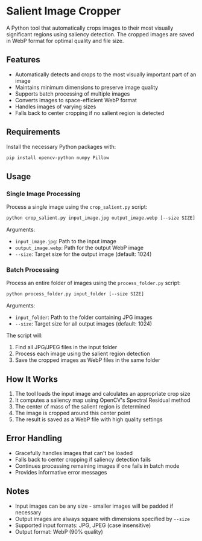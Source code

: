 # Salient Image Cropper

A Python tool that automatically crops images to their most visually significant regions using saliency detection. The cropped images are saved in WebP format for optimal quality and file size.

## Features

- Automatically detects and crops to the most visually important part of an image
- Maintains minimum dimensions to preserve image quality
- Supports batch processing of multiple images
- Converts images to space-efficient WebP format
- Handles images of varying sizes
- Falls back to center cropping if no salient region is detected

## Requirements

Install the necessary Python packages with:

```bash
pip install opencv-python numpy Pillow
```

## Usage

### Single Image Processing

Process a single image using the `crop_salient.py` script:

```bash
python crop_salient.py input_image.jpg output_image.webp [--size SIZE]
```

Arguments:
- `input_image.jpg`: Path to the input image
- `output_image.webp`: Path for the output WebP image
- `--size`: Target size for the output image (default: 1024)

### Batch Processing

Process an entire folder of images using the `process_folder.py` script:

```bash
python process_folder.py input_folder [--size SIZE]
```

Arguments:
- `input_folder`: Path to the folder containing JPG images
- `--size`: Target size for all output images (default: 1024)

The script will:
1. Find all JPG/JPEG files in the input folder
2. Process each image using the salient region detection
3. Save the cropped images as WebP files in the same folder

## How It Works

1. The tool loads the input image and calculates an appropriate crop size
2. It computes a saliency map using OpenCV's Spectral Residual method
3. The center of mass of the salient region is determined
4. The image is cropped around this center point
5. The result is saved as a WebP file with high quality settings

## Error Handling

- Gracefully handles images that can't be loaded
- Falls back to center cropping if saliency detection fails
- Continues processing remaining images if one fails in batch mode
- Provides informative error messages

## Notes

- Input images can be any size - smaller images will be padded if necessary
- Output images are always square with dimensions specified by `--size`
- Supported input formats: JPG, JPEG (case insensitive)
- Output format: WebP (90% quality)
```